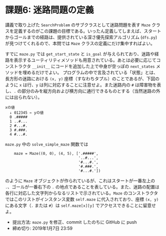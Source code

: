 # 課題6: 迷路問題の定義
講義で取り上げた `SearchProblem` のサブクラスとして迷路問題を表す `Maze` クラスを定義するのがこの課題の目標である。いったん定義してしまえば、スタートからゴールまでの経路は、提供されている深さ優先探索アルゴリズム (`dfs.py`) が見つけてくれるので、本問では `Maze` クラスの定義にだけ集中すればよい。

すでに `maze.py` では `get_start_state` と `is_goal` が与えられており、迷路や経路を表示するユーティリティメソッドも用意されている。あとは必要に応じてコンストラクタ `__init__` にコードを追加した上で中身が空っぽの `next_states` メソッドを埋めるだけでよい。
プログラムの中で言及されている「状態」とは、長方形の迷路における `(x, y)` 座標（すなわちタプル）のことであるが、下図のように `x` は行、`y` は列に対応することに注意せよ。また迷路内の `#` は障害物を表し、`.` の部分のみを縦方向および横方向に通行できるものとする（当然迷路の外には出られない）。
```
xの値
  ↓ 012345 ← yの値
  0 .#####
  1 ..#...
  2 #...#.
  3 #.###.
  4 #...#.
```

`maze.py` 中の `solve_simple_maze` 関数では
```
    maze = Maze((0, 0), (4, 5), ['.#####',
                                 '..#...',
                                 '#...#.',
                                 '#.###.',
                                 '#...#.'])
```
のように `Maze` オブジェクトが作られているが、これはスタートが一番左上の `.`、ゴールが一番右下の `.` の地点であることを表している。また、迷路の配置は各行に対応した文字列からなるリストで示されている。`Maze` のコンストラクタではこのリストがインスタンス変数 `self.maze` に代入されており、座標 `(x, y)` にある文字（`.` または `#`）は `self.maze[x][y]` でアクセスできることに留意せよ。

- 提出方法: `maze.py` を修正、commit したのちに GitHub に push
- 締め切り: 2019年1月7日 23:59
